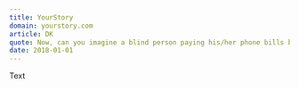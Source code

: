 ```yaml
---
title: YourStory
domain: yourstory.com
article: DK
quote: Now, can you imagine a blind person paying his/her phone bills by talking to Shravan? Ain't that progress?
date: 2018-01-01
---
```


Text